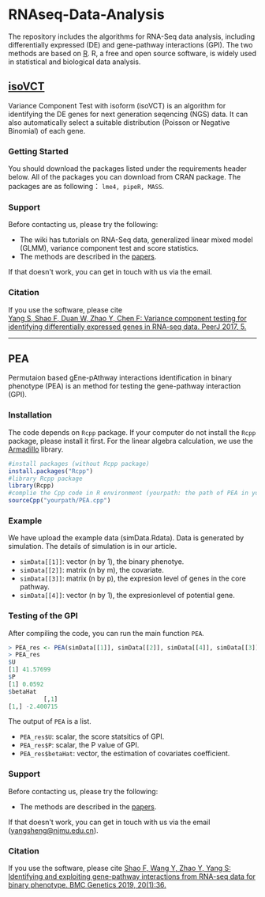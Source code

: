 # RNAseq-Data-Analysis
The repository includes the algorithms for RNA-Seq data analysis, including differentially expressed (DE) and gene-pathway interactions (GPI). The two methods are based on [R](https://cran.r-project.org/mirrors.html). R, a free and open source software, is widely used in statistical and biological data analysis. <br>


## [isoVCT](https://peerj.com/articles/3797/)

Variance Component Test with isoform (isoVCT) is an algorithm for identifying the DE genes for next generation seqencing (NGS) data. It can also automatically select a suitable distribution (Poisson or Negative Binomial) of each gene. 

### Getting Started 
You should download the packages listed under the requirements header below. All of the packages you can download from CRAN package. 
The packages are as following： `lme4, pipeR, MASS`.

### Support
Before contacting us, please try the following: <br>
* The wiki has tutorials on RNA-Seq data, generalized linear mixed model (GLMM), variance component test and score statistics.<br>
* The methods are described in the [papers](https://peerj.com/articles/3797/). <br>

If that doesn't work, you can get in touch with us via the email.

### Citation
If you use the software, please cite <br>
[Yang S, Shao F, Duan W, Zhao Y, Chen F: Variance component testing for identifying differentially expressed genes in RNA-seq data. PeerJ 2017, 5.](https://peerj.com/articles/3797/)

--------------------
## PEA
Permutaion based gEne-pAthway interactions identification in binary phenotype (PEA) is an method for testing the gene-pathway interaction (GPI).
### Installation 
The code depends on `Rcpp` package. If your computer do not install the `Rcpp` package, please install it first. 
For the linear algebra calculation, we use the [Armadillo](http://arma.sourceforge.net/) library. 

```R
#install packages (without Rcpp package)
install.packages("Rcpp")
#library Rcpp package
library(Rcpp)
#complie the Cpp code in R environment (yourpath: the path of PEA in your computer )
sourceCpp("yourpath/PEA.cpp")
```
### Example
We have upload the example data (simData.Rdata). Data is generated by simulation. The details of simulation is in our article.<br>
* `simData[[1]]`: vector (n by 1), the binary phenotye.<br>
* `simData[[2]]`: matrix (n by m), the covariate.<br>
* `simData[[3]]`: matrix (n by p), the expresion level of genes in the core pathway.<br>
* `simData[[4]]`: vector (n by 1), the expresionlevel of potential gene.<br>
### Testing of the GPI
After compiling the code, you can run the main function `PEA`.
```R
> PEA_res <- PEA(simData[[1]], simData[[2]], simData[[4]], simData[[3]], 10000)
> PEA_res
$U
[1] 41.57699
$P
[1] 0.0592
$betaHat
          [,1]
[1,] -2.400715

```
The output of `PEA` is a list.<br> 
* `PEA_res$U`: scalar, the score statsitics of GPI.<br>
* `PEA_res$P`: scalar, the P value of GPI.<br>
* `PEA_res$betaHat`: vector, the estimation of covariates coefficient.<br>

### Support
Before contacting us, please try the following: <br>
* The methods are described in the [papers](https://bmcgenet.biomedcentral.com/articles/10.1186/s12863-019-0739-7). <br>

If that doesn't work, you can get in touch with us via the email (yangsheng@njmu.edu.cn).

### Citation
If you use the software, please cite [Shao F, Wang Y, Zhao Y, Yang S: Identifying and exploiting gene-pathway interactions from RNA-seq data for binary phenotype. BMC Genetics 2019, 20(1):36.](https://bmcgenet.biomedcentral.com/articles/10.1186/s12863-019-0739-7)<br>

